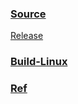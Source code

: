 ### [Source](https://github.com/litecoin-project/litecoin)

   [Release](https://github.com/litecoin-project/litecoin/releases)

### [Build-Linux](https://github.com/litecoin-project/litecoin/blob/master/doc/build-unix.md#to-build)

### [Ref]()

